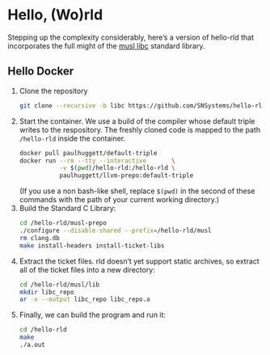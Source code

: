 # Hello, (Wo)rld

Stepping up the complexity considerably, here’s a version of hello-rld that incorporates the full might of the [musl libc](https://github.com/SNSystems/musl-prepo) standard library.


## Hello Docker

1. Clone the repository
    ~~~bash
    git clone --recursive -b libc https://github.com/SNSystems/hello-rld.git
    ~~~
1. Start the container. We use a build of the compiler whose default triple writes to the respository. The freshly cloned code is mapped to the path `/hello-rld` inside the container.
    ~~~bash
    docker pull paulhuggett/default-triple
    docker run --rm --tty --interactive       \
               -v $(pwd)/hello-rld:/hello-rld \
               paulhuggett/llvm-prepo:default-triple
    ~~~
    (If you use a non bash-like shell, replace `$(pwd)` in the second of these commands with the path of your current working directory.)
1. Build the Standard C Library:
    ~~~bash
    cd /hello-rld/musl-prepo
    ./configure --disable-shared --prefix=/hello-rld/musl
    rm clang.db
    make install-headers install-ticket-libs
    ~~~
1. Extract the ticket files. rld doesn’t yet support static archives, so extract all of the ticket files into a new directory:
    ~~~bash
    cd /hello-rld/musl/lib
    mkdir libc_repo
    ar -x --output libc_repo libc_repo.a
    ~~~
1. Finally, we can build the program and run it:
    ~~~bash
    cd /hello-rld
    make
    ./a.out
    ~~~
    Replacing the traditional cheery greeting, this will dump the main() function’s argv and envp arrays. You should see output something like:
    ~~~~
    prepo@cb352d454ac4:/hello-rld$ ./a.out hello world
    0: ./a.out
    1: hello
    2: world
    HOSTNAME=cb352d454ac4
    PWD=/hello-rld
    HOME=/home/prepo
    LS_COLORS=rs=0:di=01;34:ln=01;36:mh=00:pi=40;33:so=01;35:do=01;35:bd=40;33;01:cd=40;33;01:or=40;31;01:mi=00:su=37;41:sg=30;43:ca=30;41:tw=30;42:ow=34;42:st=37;44:ex=01;32:*.tar=01;31:*.tgz=01;31:*.arc=01;31:*.arj=01;31:*.taz=01;31:*.lha=01;31:*.lz4=01;31:*.lzh=01;31:*.lzma=01;31:*.tlz=01;31:*.txz=01;31:*.tzo=01;31:*.t7z=01;31:*.zip=01;31:*.z=01;31:*.dz=01;31:*.gz=01;31:*.lrz=01;31:*.lz=01;31:*.lzo=01;31:*.xz=01;31:*.zst=01;31:*.tzst=01;31:*.bz2=01;31:*.bz=01;31:*.tbz=01;31:*.tbz2=01;31:*.tz=01;31:*.deb=01;31:*.rpm=01;31:*.jar=01;31:*.war=01;31:*.ear=01;31:*.sar=01;31:*.rar=01;31:*.alz=01;31:*.ace=01;31:*.zoo=01;31:*.cpio=01;31:*.7z=01;31:*.rz=01;31:*.cab=01;31:*.wim=01;31:*.swm=01;31:*.dwm=01;31:*.esd=01;31:*.jpg=01;35:*.jpeg=01;35:*.mjpg=01;35:*.mjpeg=01;35:*.gif=01;35:*.bmp=01;35:*.pbm=01;35:*.pgm=01;35:*.ppm=01;35:*.tga=01;35:*.xbm=01;35:*.xpm=01;35:*.tif=01;35:*.tiff=01;35:*.png=01;35:*.svg=01;35:*.svgz=01;35:*.mng=01;35:*.pcx=01;35:*.mov=01;35:*.mpg=01;35:*.mpeg=01;35:*.m2v=01;35:*.mkv=01;35:*.webm=01;35:*.ogm=01;35:*.mp4=01;35:*.m4v=01;35:*.mp4v=01;35:*.vob=01;35:*.qt=01;35:*.nuv=01;35:*.wmv=01;35:*.asf=01;35:*.rm=01;35:*.rmvb=01;35:*.flc=01;35:*.avi=01;35:*.fli=01;35:*.flv=01;35:*.gl=01;35:*.dl=01;35:*.xcf=01;35:*.xwd=01;35:*.yuv=01;35:*.cgm=01;35:*.emf=01;35:*.ogv=01;35:*.ogx=01;35:*.aac=00;36:*.au=00;36:*.flac=00;36:*.m4a=00;36:*.mid=00;36:*.midi=00;36:*.mka=00;36:*.mp3=00;36:*.mpc=00;36:*.ogg=00;36:*.ra=00;36:*.wav=00;36:*.oga=00;36:*.opus=00;36:*.spx=00;36:*.xspf=00;36:
    TERM=xterm
    SHLVL=1
    PATH=/usr/local/sbin:/usr/local/bin:/usr/sbin:/usr/bin:/sbin:/bin
    OLDPWD=/hello-rld/musl/lib
    _=./a.out
    prepo@cb352d454ac4:/hello-rld$ echo $?
